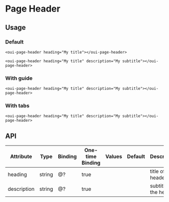 # Page Header

<component-status cx-design="complete" ux="rc"></component-status>

## Usage

### Default

```html:preview
<oui-page-header heading="My title"></oui-page-header>
```

```html:preview
<oui-page-header heading="My title" description="My subtitle"></oui-page-header>
```


### With guide

```html:preview
<oui-page-header heading="My title" description="My subtitle"></oui-page-header>
```


### With tabs

```html:preview
<oui-page-header heading="My title" description="My subtitle"></oui-page-header>
```


## API

| Attribute     | Type     | Binding | One-time Binding | Values                 | Default   | Description                      |
| ----          | ----     | ----    | ----             | ----                   | ----      | ----                             |
| heading       | string   | @?      | true             |                        |           | title of the header              |
| description   | string   | @?      | true             |                        |           | subtitle of the header           |
